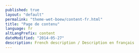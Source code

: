 ```yaml
---
published: true
layout: "default"
permalink: "theme-wet-boew/content-fr.html"
title: "Page de contenu"
language: fr
altLangPrefix: content
dateModified: "2014-05-27"
description: French description / Description en français
---
```


